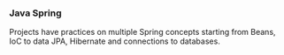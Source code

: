 ### Java Spring

Projects have practices on multiple Spring concepts starting from Beans, IoC to data JPA, Hibernate and connections to databases.